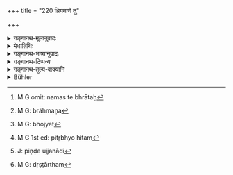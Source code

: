 +++
title = "220 ध्रियमाणे तु"

+++

<details><summary>गङ्गानथ-मूलानुवादः</summary>

While his father holds, one should make the offering to the previous ancestors; or, he may feed his own father at the Śrāddha as a Brāhmana.—(220).
</details>

<details><summary>मेधातिथिः</summary>

उक्तं "पितृभ्यः पिण्डान् निर्वपेत्" इति । क एते पितरो नाम । अनेकार्थो हि पितृशब्दो जनयितरि वर्तते । जनकः पितेति संबन्धिशब्दो दृश्यते । पूर्वप्रमीताः पित्रादयो ऽन्ये च संबन्धिनः प्रेताः पितर उच्यन्ते । तथा च "नमो वः पितरः" इत्यादिमन्त्रा बहुवचनान्ताः समर्था निगदा भवन्ति । अत एव स्त्रीश्राद्धे नोह्यन्ते । नमस् ते मातर् नमस् ते पतामही इत्यादि न क्रियते । अत एकोद्दिष्टे संख्योहः क्रियते, न प्रातिपदिकोहः । तथा च सूत्रकारः- "एकवन् मन्त्रान् ऊहेत" इत्यादि । "नमस् ते पितर्" इत्य् एवम् ऊहः क्रियते । यो भ्रातुः पितामहादेर् वा एकोद्दिष्टं करोति स चैवम् ऊहति- नमस् ते भ्रातः,[^३८७] नमस् ते पितामह, नमस् ते पितृव्येत्यादि । पितृव्यादीनाम् अनपत्यानां श्राद्धं विहितम् । "यो यत आददीत स तस्मै दद्यात्" इति । देवताविशेषवचनो ऽप्य् अस्ति पितृशब्दः कूटस्थनित्ये ऽर्थे वर्तते । निरुक्तकारा हि दैवते मध्यस्थान् पितॄन् समामनन्ति "मरुतः रुद्राक्षभृतः पितरः" इति । 


[^३८७]:
     M G omit: namas te bhrātaḥ

- एवम् अनेकार्थे पितृशब्दे विशेषावधारणार्थम् आह । **ध्रियमाणे** जीवति **पितरि** सति **पूर्वेषां** पितामहप्रपितामहतत्पितॄणां **निर्वपेत्**, त्रयाणां, बहुवचननिर्देशात् । तथा च गृह्ये- "येभ्यः पिता दद्यात् तेभ्यः पुत्रो दद्यात् पितापुत्रौ चेद् आहिताग्नी स्याताम्" इति ।

- <u>ननु</u> च न चतुर्थं पिण्डो गच्छतीयाहुः ।

- <u>सत्यम्</u> । नैवात्र चतुर्थः पिण्डो दीयते । 

- पक्षान्तरम् आह **विप्रवद् वा** । यथा ब्राह्मणा[^३८८] निमन्त्रणापूर्वकं ब्रह्मचारिणो नियमवण्तश् च पूज्यन्ते, तथैव जीवत्पितृकेण पिता भोजनीयः । **श्राद्धं** स्राद्धर्थम् अन्नं स्राद्धम् । 


[^३८८]:
     M G: brāhmaṇa

- अत्र च पितृत्वम् एव भोज्यत्वे करणं न जातिगुणाव् अपेक्ष्यौ । एवं ह्य् आहुः- पितृप्रीत्यर्थं श्राद्धम्, तत्र मृतस्य प्रीतौ कर्तव्यायां को जीवति पितरि परिभवो येनासौ न भोजयेत्[^३८९] । 


[^३८९]:
     M G: bhojyet

- **स्वकम्** इत्य् अनुवादः, संबन्धिशब्दत्वाद् एव सिद्धेः ।

- भोजनम् अत्र पितुश् चोदितं हितम्[^३९०], पिण्डनिर्वपणं तु दर्भेषु पितॄणां कर्तव्यम् एतत् त इति विरोधात् । यदि हि पात्रस्थानीया दर्भास् तदा जीवतः पितुः स्वाम्ये दानोत्पत्तौ अल्पिकां मात्राम् आशयेद् इति न युज्यते । जीवतो हि स्वम् इच्छाविनियोज्यम् । न च तस्मिन् पिण्डे ऽञ्जनादिदानम्[^३९१] उपपद्यते अर्धजरतीयप्रसङ्गात् । न ह्य् अत्राञ्जनादिसंस्कृतेन पितुः किंचित् प्रयोजनम् अस्ति । तस्माद् अदृष्टार्थम्[^३९२] अञ्जनादिदानम् । अञ्जनादिरहितं तु कदाचिद् आत्मनः पितुः परस्य वा भोजनयोग्यं भवतीत्य् एवम् अर्धजरतीयम् । तस्माद् अस्मिन् पक्षे पिण्डनिर्वपणं द्वयोः पितामहप्रपितामहयोः । गृह्यकारास् तु स्मरन्ति- "जीवत्पितृकस्य न पिण्डपितृयज्ञो न श्राद्धम्", किं तर्हि "अनारम्भ एव तस्य कर्मणो होमान्तता वा" ॥ ३.२१० ॥


[^३९२]:
     M G: dṛṣṭārtham


[^३९१]:
     J: piṇḍe ujjanādi


[^३९०]:
     M G 1st ed: pitṛbhyo hitam
</details>

<details><summary>गङ्गानथ-भाष्यानुवादः</summary>

It has been said that ‘one shall offer balls to the Pitṛs.’ Now the question arises—Who are these ‘*Pitṛs?*’ The term ‘*pitṛ*’ has several meanings, and denotes ‘progenitor’; (A) it is used in the sense of the relative term, ‘father’; (B) it is also used in the sense of one’s father and other relations that have died before. It is in this latter sense that we have the term used in the *plural* in all such
*Nigada-mantras* as ‘*namo vaḥ pitaraḥ*, &c.’. It is for the same
reason, again, that at the Śrāddha offered to females, these mantras do not undergo transmutation into the form ‘*namo vo mātaraḥ*, &c.’ on the same grounds, again, at the the *Śrāddha* offered to a single person, it is only the *number* that is changed, not the *basic noun* (pitṛ). Says the author of the *Sutra* also—‘Mantras should be transformed only in regard to the singular number;’ the transformed words being—‘*namaste pitaḥ*.’ Similarly, he who performs the unitary Śrāddha of his brother or grandfather, uses the *mantra* in the form ‘*namaste bhrātaḥ*,’ ‘*namaste pitāmaha*,’ ‘*namaste pitṛvya*,’ and so forth. The offering of
*Śrāddha* to one’s childless uncle has been enjoined as necessary, in
such passages as—‘what one receives from another that he shall give unto him.’ (C) Further, the term ‘*pitṛ*’ also denotes a particular Deity; and in this sense, it would stand for an unchanging eternal being. In fact, the author of the *Nirukta*, in the Daivata Section of the work, gives the name ‘*Pitṛ*,’ to the divine Beings occupying the Middle Regions, describing them as ‘*Pitṛs*, the Maruts bearing the rosary of beads.’

The term ‘*pitṛ*,’ thus having several meanings, the Text proceeds to specify what is meant by it in the present context.

‘*While his father holds*,’—is alive—‘*one should make the offering to the previous ancestors*,’—‘*i.e*., to the three, the grandfather, the great-grandfather and the father of the latter; that these three are meant is indicated by the plural number. Says the *Gṛhyasūtra*—‘The son should offer to those to whom the father offers, if both father and son are persons who have set up the fire.’

“But they say that the ball does not reach the fourth ancestor.”

True; but, in the case in question, no *fourth* ball is offered.

The text provides another alternative course to be adopted—‘*As a Brāhmaṇa*, etc.’ That is, Brāhmaṇas, Religious Students and Ascetics are invited and honoured and worship-pod and fed; and exactly in the same manner should the father be honoured and fed by one whose father is still alive ‘*at the Śrāddha*,’—*i.e*., the food cooked for the
*Śrāddha* offerings.

In this case, the fact of the man being his father, is the sole ground for his being fed; hence it is not necessary to look into his caste and qualifications. To this end they declare thus:—‘The *Śrāddha* is for the purpose of giving pleasure to one’s ancestors’;—hence the bringing about of the pleasure of the dead father being necessary, what harm would there be in feeding the living father, in view of which he could not be fed?

‘*Own*’—Is merely reiterative; what is denoted by this being already connoted by the relative term, ‘father,’ itself.

What is laid down here is the actual *feeding* of the Father; but the Balls are placed for the Pitṛs on *Kuśa* blades; as otherwise, there would be an incompatibility with the formula ‘this ball is for you.’ If the Kusba-blades be regarded as substitutes for the Dish, then, in the event of the living Father’s possession being brought about (by the act of offering), it would not be right to make him eat ‘a very small portion;’ because, for the living person, the eating is to be in accordance with the eater’s desire. Further, in this case, there would be no need of pouring water and other things over the ball offered; as such a process would lead to the undesirable contingency of a ‘hybrid performance;’ any effect produced by the pouring of water, in this case, would serve no useful purpose, cither for the man himself or for his father; so that it could only serve an imperceptible transcendental purpose; on the other hand, if water were not poured over the ball, it might be fit for being eaten either by the father, or by the offerer himself, or by some one else. It is in this way that the act may turn out to be of a ‘hybrid’ character.

For these reasons, it follows that, in this alternative, the *ball* is to be offered to only two persons, the grandfather and the great-grandfather.

The authors of the Gṛhyasūtras, however, declare that—‘for one whose father is alive there is neiher *Piṇḍapitṛyajña*, nor *Śrāddha*;—there is either non-performance of these rites, or their performance only up to the stage of pouring libations into fire.’—(220)
</details>

<details><summary>गङ्गानथ-टिप्पन्यः</summary>

This verse is quoted in *Madanapārijāta* (p. 542), which explains ‘*pūrveṣām*’ as ‘the three beginning with the grandfather’. Hopkins is not right when he says that “in this case he offers of course only two Balls.”

The first half is quoted in *Nirṇayasindhu* (p. 361), in support of the view that the Ball should be offered to the Father’s father, grandfather and great-grandfather.

The verse is quoted in *Śrāddhakriyākaumudī* (p. 553), which has the following notes;—‘*Pūrveṣām*,’ the *father’s* forefathers; another alternative is that the living Father should be respectfully fed and then Śrāddha offered to the next two ancestors, *i.e*., the grandfather and the greatgrandfather.
</details>

<details><summary>गङ्गानथ-तुल्य-वाक्यानि</summary>

*Viṣṇu* (75.1).—‘If one performs the Śrāddha while his father is alive,
he shall offer it to those whom his father offers it.’
</details>

<details><summary>Bühler</summary>

220	But if the (sacrificer's) father is living, he must offer (the cakes) to three remoter (ancestors); or he may also feed his father at the funeral sacrifice as (one of the) Brahmana (guests).
</details>

